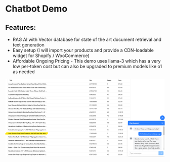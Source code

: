 # Chatbot Demo
## Features:
- RAG AI with Vector database for state of the art document retrieval and text generation
- Easy setup (I will import your products and provide a CDN-loadable widget for Shopify / WooCommerce)
- Affordable Ongoing Pricing - This demo uses llama-3 which has a very low per-token cost but can also be upgraded to premium models like o1 as needed


![alt screenshot](screenshot.png "Screenshot")
